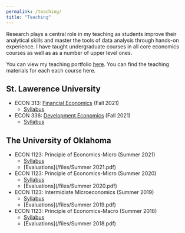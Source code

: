 ```yaml
---
permalink: /teaching/
title: "Teaching"
---
```


Research plays a central role in my teaching as students improve their
analytical skills and master the tools of data analysis through hands-on
experience. I have taught undergraduate courses in all core economics courses as well as as a number of upper level ones. 


You can view my teaching portfolio [here](/files/pdf/teaching/Portfolio.pdf).
You can find the teaching materials for each each course here.

## St. Lawerence University
- ECON 313: [Financial Economics](/financial/) (Fall 2021)
    - [Syllabus](/files/ECON313_1_Syllabus.pdf)
- ECON 336: [Development Economics](/teaching/economic_development/) (Fall 2021)
    - [Syllabus](/files/ECON336_Syllabus.pdf) 

## The University of Oklahoma
- ECON 1123: Principle of Economics-Micro (Summer 2021)
    - [Syllabus](/files/Syllabus__2021_OU.pdf) 
    - [Evaluations](/files/Summer 2021.pdf)
- ECON 1123: Principle of Economics-Micro (Summer 2020)
    - [Syllabus](/files/Syllabus__2021_OU.pdf) 
    - [Evaluations](/files/Summer 2020.pdf)
- ECON 1123: Intermidiate Microeconomics (Summer 2019)
    - [Syllabus](/files/Syllabus__2021_OU.pdf) 
    - [Evaluations](/files/Summer 2019.pdf)
- ECON 1123: Principle of Economics-Macro (Summer 2018)
    - [Syllabus](/files/Syllabus__2021_OU.pdf) 
    - [Evaluations](/files/Summer 2018.pdf)



